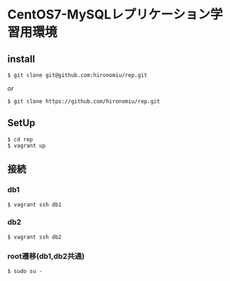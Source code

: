 # CentOS7-MySQLレプリケーション学習用環境

## install
```
$ git clone git@github.com:hironomiu/rep.git
```
or
```
$ git clone https://github.com/hironomiu/rep.git
```

## SetUp
```
$ cd rep
$ vagrant up
```

## 接続
### db1
```
$ vagrant ssh db1
```

### db2
```
$ vagrant ssh db2
```

### root遷移(db1,db2共通)
```
$ sudo su -
```

